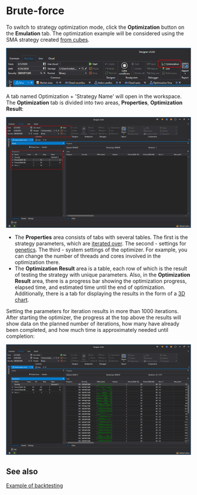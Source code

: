 # Brute-force

To switch to strategy optimization mode, click the **Optimization** button on the **Emulation** tab. The optimization example will be considered using the SMA strategy created [from cubes](../strategies/using_visual_designer/first_strategy.md).

![Designer Optimization 00](../../../images/designer_optimization_00.png)

A tab named Optimization + 'Strategy Name' will open in the workspace. The **Optimization** tab is divided into two areas, **Properties**, **Optimization Result**: 

![Designer Optimization 02](../../../images/designer_optimization_02.png)

- The **Properties** area consists of tabs with several tables. The first is the strategy parameters, which are [iterated over](optimization_parameters.md). The second - settings for [genetics](genetic.md). The third - system settings of the optimizer. For example, you can change the number of threads and cores involved in the optimization there.
- The **Optimization Result** area is a table, each row of which is the result of testing the strategy with unique parameters. Also, in the **Optimization Result** area, there is a progress bar showing the optimization progress, elapsed time, and estimated time until the end of optimization. Additionally, there is a tab for displaying the results in the form of a [3D chart](3d_chart.md).

Setting the parameters for iteration results in more than 1000 iterations. After starting the optimizer, the progress at the top above the results will show data on the planned number of iterations, how many have already been completed, and how much time is approximately needed until completion:

![Designer Optimization 03](../../../images/designer_optimization_03.png)

## See also

[Example of backtesting](../backtesting/getting_started.md)
